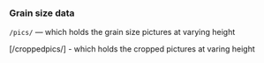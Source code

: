 ### Grain size data

`/pics/` — which holds the grain size pictures at varying height  

[/croppedpics/] - which holds the cropped pictures at varing height


